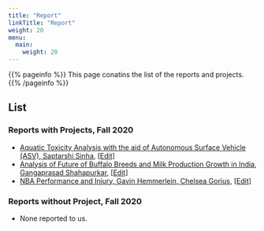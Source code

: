 ```yaml
---
title: "Report"
linkTitle: "Report"
weight: 20
menu:
  main:
    weight: 20
---
```


{{% pageinfo %}}
This page conatins the list of the reports and projects. 
{{% /pageinfo %}}

## List

### Reports with Projects, Fall 2020

* [Aquatic Toxicity Analysis with the aid of Autonomous Surface Vehicle (ASV), Saptarshi Sinha](/report/fa20-523-312/project/project/), [[Edit]](https://github.com/cybertraining-dsc/fa20-523-312/blob/master/project/project.md)
* [Analysis of Future of Buffalo Breeds and Milk Production Growth in India, Gangaprasad Shahapurkar](/report/fa20-523-326/project/project/),  [[Edit]](https://github.com/cybertraining-dsc/fa20-523-326/blob/master/project/project.md)
* [NBA Performance and Injury, Gavin Hemmerlein, Chelsea Gorius](/report/fa20-523-301/project/project/),  [[Edit]](https://github.com/cybertraining-dsc/fa20-523-301/blob/master/project/project.md)

### Reports without Project, Fall 2020

* None reported to us.
